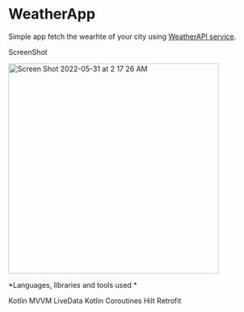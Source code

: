 # WeatherApp

Simple app fetch the wearhte of your city using [WeatherAPI service](https://www.weatherapi.com/api-explorer.aspx#current).

ScreenShot 

<img width="416" alt="Screen Shot 2022-05-31 at 2 17 26 AM" src="https://user-images.githubusercontent.com/7188450/171070772-16fd5860-8548-4ea3-b563-c6db5dc67b0e.png">


*Languages, libraries and tools used * 

Kotlin 
MVVM 
LiveData 
Kotlin Coroutines 
Hilt 
Retrofit 


